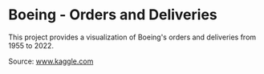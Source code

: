 # Boeing - Orders and Deliveries

This project provides a visualization of Boeing's orders and deliveries from 1955 to 2022.
          
Source: www.kaggle.com
